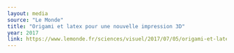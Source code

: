 ```yaml
---
layout: media
source: "Le Monde"
title: "Origami et latex pour une nouvelle impression 3D"
year: 2017
link: https://www.lemonde.fr/sciences/visuel/2017/07/05/origami-et-latex-pour-une-nouvelle-impression-3d_5156150_1650684.html
---
```

